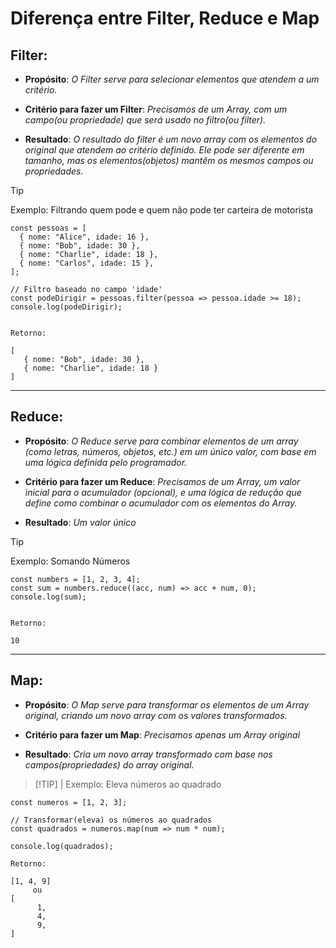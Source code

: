 # Diferença entre Filter, Reduce e Map

## **Filter:**

- **Propósito**: _O Filter serve para selecionar elementos que atendem a um critério._

- **Critério para fazer um Filter**: _Precisamos de um Array, com um campo(ou propriedade) que será usado no filtro(ou filter)._

- **Resultado**: _O resultado do filter é um novo array com os elementos do original que atendem ao critério definido. Ele pode ser diferente em tamanho, mas os elementos(objetos) mantêm os mesmos campos ou propriedades._

> [!TIP]
> Exemplo: Filtrando quem pode e quem não pode ter carteira de motorista

```
const pessoas = [
  { nome: "Alice", idade: 16 },
  { nome: "Bob", idade: 30 },
  { nome: "Charlie", idade: 18 },
  { nome: "Carlos", idade: 15 },
];

// Filtro baseado no campo 'idade'
const podeDirigir = pessoas.filter(pessoa => pessoa.idade >= 18);
console.log(podeDirigir);


Retorno:

[
   { nome: "Bob", idade: 30 },
   { nome: "Charlie", idade: 18 }
]
```

<hr>

## **Reduce:**

- **Propósito**: _O Reduce serve para combinar elementos de um array (como letras, números, objetos, etc.) em um único valor, com base em uma lógica definida pelo programador._

- **Critério para fazer um Reduce**: _Precisamos de um Array, um valor inicial para o acumulador (opcional), e uma lógica de redução que define como combinar o acumulador com os elementos do Array._

- **Resultado**: _Um valor único_

> [!TIP]
> Exemplo: Somando Números

```
const numbers = [1, 2, 3, 4];
const sum = numbers.reduce((acc, num) => acc + num, 0);
console.log(sum);


Retorno:

10
```

<hr>

## **Map:**

- **Propósito**: _O Map serve para transformar os elementos de um Array original, criando um novo array com os valores transformados._

- **Critério para fazer um Map**: _Precisamos apenas um Array original_

- **Resultado**: _Cria um novo array transformado com base nos campos(propriedades) do array original._

> [!TIP] | Exemplo:
> Eleva números ao quadrado

```
const numeros = [1, 2, 3];

// Transformar(eleva) os números ao quadrados
const quadrados = numeros.map(num => num * num);

console.log(quadrados);

Retorno:

[1, 4, 9]
     ou
[
      1,
      4,
      9,
]
```
